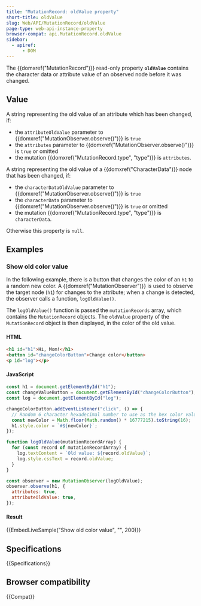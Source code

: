 ```yaml
---
title: "MutationRecord: oldValue property"
short-title: oldValue
slug: Web/API/MutationRecord/oldValue
page-type: web-api-instance-property
browser-compat: api.MutationRecord.oldValue
sidebar:
  - apiref:
      - DOM
---
```


The {{domxref("MutationRecord")}} read-only property **`oldValue`** contains the character data or attribute value of an observed node before it was changed.

## Value

A string representing the old value of an attribute which has been changed, if:

- the `attributeOldValue` parameter to {{domxref("MutationObserver.observe()")}} is `true`
- the `attributes` parameter to {{domxref("MutationObserver.observe()")}} is `true` or omitted
- the mutation {{domxref("MutationRecord.type", "type")}} is `attributes`.

A string representing the old value of a {{domxref("CharacterData")}} node that has been changed, if:

- the `characterDataOldValue` parameter to {{domxref("MutationObserver.observe()")}} is `true`
- the `characterData` parameter to {{domxref("MutationObserver.observe()")}} is `true` or omitted
- the mutation {{domxref("MutationRecord.type", "type")}} is `characterData`.

Otherwise this property is `null`.

## Examples

### Show old color value

In the following example, there is a button that changes the color of an `h1` to a random new color. A {{domxref("MutationObserver")}} is used to observe the target node (`h1`) for changes to the attribute; when a change is detected, the observer calls a function, `logOldValue()`.

The `logOldValue()` function is passed the `mutationRecords` array, which contains the `MutationRecord` objects. The `oldValue` property of the `MutationRecord` object is then displayed, in the color of the old value.

#### HTML

```html
<h1 id="h1">Hi, Mom!</h1>
<button id="changeColorButton">Change color</button>
<p id="log"></p>
```

#### JavaScript

```js
const h1 = document.getElementById("h1");
const changeValueButton = document.getElementById("changeColorButton");
const log = document.getElementById("log");

changeColorButton.addEventListener("click", () => {
  // Random 6 character hexadecimal number to use as the hex color value
  const newColor = Math.floor(Math.random() * 16777215).toString(16);
  h1.style.color = `#${newColor}`;
});

function logOldValue(mutationRecordArray) {
  for (const record of mutationRecordArray) {
    log.textContent = `Old value: ${record.oldValue}`;
    log.style.cssText = record.oldValue;
  }
}

const observer = new MutationObserver(logOldValue);
observer.observe(h1, {
  attributes: true,
  attributeOldValue: true,
});
```

#### Result

{{EmbedLiveSample("Show old color value", "", 200)}}

## Specifications

{{Specifications}}

## Browser compatibility

{{Compat}}
